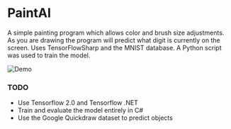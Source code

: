 # PaintAI
A simple painting program which allows color and brush size adjustments.
As you are drawing the program will predict what digit is currently on the screen. 
Uses TensorFlowSharp and the MNIST database.
A Python script was used to train the model.

![Demo](https://bilalmadi.com/static/images/paintai-min.gif)

### TODO
+ Use Tensorflow 2.0 and Tensorflow .NET
+ Train and evaluate the model entirely in C#
+ Use the Google Quickdraw dataset to predict objects
